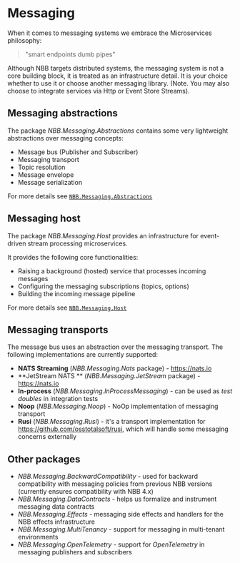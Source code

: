 Messaging
===============

When it comes to messaging systems we embrace the Microservices philosophy:
> "smart endpoints dumb pipes"


Although NBB targets distributed systems, the messaging system is not a core building block, it is treated as an infrastructure detail.
It is your choice whether to use it or choose another messaging library. (Note. You may also choose to integrate services via Http or Event Store Streams).


Messaging abstractions
----------------

The package *NBB.Messaging.Abstractions* contains some very lightweight abstractions over messaging concepts:
* Message bus (Publisher and Subscriber)
* Messaging transport
* Topic resolution
* Message envelope
* Message serialization

For more details see [`NBB.Messaging.Abstractions`](.//NBB.Messaging.Abstractions#readme)

Messaging host
----------------
The package *NBB.Messaging.Host* provides an infrastructure for event-driven stream processing microservices.

It provides the following core functionalities:
* Raising a background (hosted) service that processes incoming messages
* Configuring the messaging subscriptions (topics, options)
* Building the incoming message pipeline

For more details see [`NBB.Messaging.Host`](./NBB.Messaging.Host#readme)

Messaging transports
-----------------
The message bus uses an abstraction over the messaging transport. The following implementations are currently supported:
* **NATS Streaming** (*NBB.Messaging.Nats* package) - https://nats.io
* **JetStream NATS ** (*NBB.Messaging.JetStream* package) - https://nats.io
* **In-process** (*NBB.Messaging.InProcessMessaging*) - can be used as *test doubles* in integration tests
* **Noop** (*NBB.Messaging.Noop*) - NoOp implementation of messaging transport
* **Rusi** (*NBB.Messaging.Rusi*) - it's a transport implementation for https://github.com/osstotalsoft/rusi, which will handle some messaging concerns externally 

Other packages
-------------
* *NBB.Messaging.BackwardCompatibility* - used for backward compatibility with messaging policies from previous NBB versions (currently ensures compatibility with NBB 4.x)
* *NBB.Messaging.DataContracts* - helps us formalize and instrument messaging data contracts
* *NBB.Messaging.Effects* - messaging side effects and handlers for the NBB effects infrastructure
* *NBB.Messaging.MultiTenancy* - support for messaging in multi-tenant environments
* *NBB.Messaging.OpenTelemetry* - support for *OpenTelemetry* in messaging publishers and subscribers
